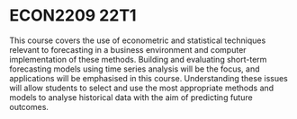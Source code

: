 # ECON2209 22T1

This course covers the use of econometric and statistical techniques relevant to forecasting in a business environment and computer implementation of these methods. Building and evaluating short-term forecasting models using time series analysis will be the focus, and applications will be emphasised in this course. Understanding these issues will allow students to select and use the most appropriate methods and models to analyse historical data with the aim of predicting future outcomes.
